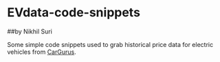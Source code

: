 # EVdata-code-snippets

##by Nikhil Suri

Some simple code snippets used to grab historical price data for electric vehicles from [CarGurus](https://www.cargurus.com/).
